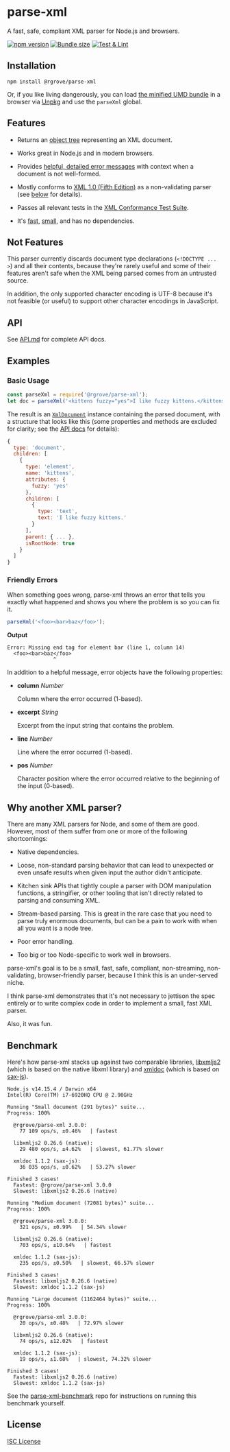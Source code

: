 # parse-xml

A fast, safe, compliant XML parser for Node.js and browsers.

[![npm version](https://badge.fury.io/js/%40rgrove%2Fparse-xml.svg)](https://badge.fury.io/js/%40rgrove%2Fparse-xml) [![Bundle size](https://badgen.net/bundlephobia/minzip/@rgrove/parse-xml)](https://bundlephobia.com/result?p=@rgrove/parse-xml) [![Test & Lint](https://github.com/rgrove/parse-xml/workflows/Test%20&%20Lint/badge.svg)](https://github.com/rgrove/parse-xml/actions?query=workflow%3A%22Test+%26+Lint%22)

## Installation

```
npm install @rgrove/parse-xml
```

Or, if you like living dangerously, you can load [the minified UMD bundle][umd] in a browser via [Unpkg] and use the `parseXml` global.

[umd]:https://unpkg.com/@rgrove/parse-xml/dist/umd/parse-xml.min.js
[Unpkg]:https://unpkg.com/

## Features

-   Returns an [object tree](#basic-usage) representing an XML document.

-   Works great in Node.js and in modern browsers.

-   Provides [helpful, detailed error messages](#friendly-errors) with context when a document is not well-formed.

-   Mostly conforms to [XML 1.0 (Fifth Edition)](https://www.w3.org/TR/2008/REC-xml-20081126/) as a non-validating parser (see [below](#not-features) for details).

-   Passes all relevant tests in the [XML Conformance Test Suite](https://www.w3.org/XML/Test/).

-   It's [fast](#benchmark), [small](https://bundlephobia.com/result?p=@rgrove/parse-xml), and has no dependencies.

## Not Features

This parser currently discards document type declarations (`<!DOCTYPE ... >`) and all their contents, because they're rarely useful and some of their features aren't safe when the XML being parsed comes from an untrusted source.

In addition, the only supported character encoding is UTF-8 because it's not feasible (or useful) to support other character encodings in JavaScript.

## API

See [API.md](API.md) for complete API docs.

## Examples

### Basic Usage

```js
const parseXml = require('@rgrove/parse-xml');
let doc = parseXml('<kittens fuzzy="yes">I like fuzzy kittens.</kittens>');
```

The result is an [`XmlDocument`] instance containing the parsed document, with a structure that looks like this (some properties and methods are excluded for clarity; see the [API docs](API.md) for details):

```js
{
  type: 'document',
  children: [
    {
      type: 'element',
      name: 'kittens',
      attributes: {
        fuzzy: 'yes'
      },
      children: [
        {
          type: 'text',
          text: 'I like fuzzy kittens.'
        }
      ],
      parent: { ... },
      isRootNode: true
    }
  ]
}
```

[`XmlDocument`]:API.md#xmldocument

### Friendly Errors

When something goes wrong, parse-xml throws an error that tells you exactly what happened and shows you where the problem is so you can fix it.

```js
parseXml('<foo><bar>baz</foo>');
```

**Output**

```
Error: Missing end tag for element bar (line 1, column 14)
  <foo><bar>baz</foo>
               ^
```

In addition to a helpful message, error objects have the following properties:

-   **column** _Number_

    Column where the error occurred (1-based).

-   **excerpt** _String_

    Excerpt from the input string that contains the problem.

-   **line** _Number_

    Line where the error occurred (1-based).

-   **pos** _Number_

    Character position where the error occurred relative to the beginning of the input (0-based).

## Why another XML parser?

There are many XML parsers for Node, and some of them are good. However, most of them suffer from one or more of the following shortcomings:

-   Native dependencies.

-   Loose, non-standard parsing behavior that can lead to unexpected or even unsafe results when given input the author didn't anticipate.

-   Kitchen sink APIs that tightly couple a parser with DOM manipulation functions, a stringifier, or other tooling that isn't directly related to parsing and consuming XML.

-   Stream-based parsing. This is great in the rare case that you need to parse truly enormous documents, but can be a pain to work with when all you want is a node tree.

-   Poor error handling.

-   Too big or too Node-specific to work well in browsers.

parse-xml's goal is to be a small, fast, safe, compliant, non-streaming, non-validating, browser-friendly parser, because I think this is an under-served niche.

I think parse-xml demonstrates that it's not necessary to jettison the spec entirely or to write complex code in order to implement a small, fast XML parser.

Also, it was fun.

## Benchmark

Here's how parse-xml stacks up against two comparable libraries, [libxmljs2] (which is based on the native libxml library) and [xmldoc] (which is based on [sax-js]).

[libxmljs2]:https://github.com/marudor/libxmljs2
[sax-js]:https://github.com/isaacs/sax-js
[xmldoc]:https://github.com/nfarina/xmldoc

```
Node.js v14.15.4 / Darwin x64
Intel(R) Core(TM) i7-6920HQ CPU @ 2.90GHz

Running "Small document (291 bytes)" suite...
Progress: 100%

  @rgrove/parse-xml 3.0.0:
    77 109 ops/s, ±0.46%   | fastest

  libxmljs2 0.26.6 (native):
    29 480 ops/s, ±4.62%   | slowest, 61.77% slower

  xmldoc 1.1.2 (sax-js):
    36 035 ops/s, ±0.62%   | 53.27% slower

Finished 3 cases!
  Fastest: @rgrove/parse-xml 3.0.0
  Slowest: libxmljs2 0.26.6 (native)

Running "Medium document (72081 bytes)" suite...
Progress: 100%

  @rgrove/parse-xml 3.0.0:
    321 ops/s, ±0.99%   | 54.34% slower

  libxmljs2 0.26.6 (native):
    703 ops/s, ±10.64%   | fastest

  xmldoc 1.1.2 (sax-js):
    235 ops/s, ±0.50%   | slowest, 66.57% slower

Finished 3 cases!
  Fastest: libxmljs2 0.26.6 (native)
  Slowest: xmldoc 1.1.2 (sax-js)

Running "Large document (1162464 bytes)" suite...
Progress: 100%

  @rgrove/parse-xml 3.0.0:
    20 ops/s, ±0.48%   | 72.97% slower

  libxmljs2 0.26.6 (native):
    74 ops/s, ±12.02%   | fastest

  xmldoc 1.1.2 (sax-js):
    19 ops/s, ±1.68%   | slowest, 74.32% slower

Finished 3 cases!
  Fastest: libxmljs2 0.26.6 (native)
  Slowest: xmldoc 1.1.2 (sax-js)
```

See the [parse-xml-benchmark](https://github.com/rgrove/parse-xml-benchmark) repo for instructions on running this benchmark yourself.

## License

[ISC License](LICENSE)
